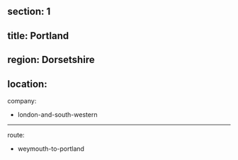 ﻿section: 1
----
title: Portland
----
region: Dorsetshire
----
location: 
----
company:
- london-and-south-western
----
route:
- weymouth-to-portland
